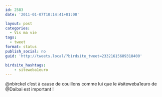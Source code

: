 ```yaml
---
id: 2583
date: '2011-01-07T10:14:41+01:00'

layout: post
categories:
  - Vis ma vie
tags:
  - tweet
format: status
publish_social: no
guid: 'http://tweets.local/?birdsite_tweet=23321615689318400'

birdsite_hashtags:
    - siteweba1euro
---
```


@nbirckel c’est à cause de couillons comme lui que le #siteweba1euro de @Daibai est important !